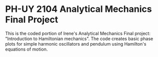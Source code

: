 # PH-UY 2104 Analytical Mechanics Final Project 

This is the coded portion of Irene's Analytical Mechanics Final project: "Introduction to Hamiltonian mechanics". The code creates basic phase plots for simple harmonic oscillators and pendulum using Hamilton's equations of motion. 
